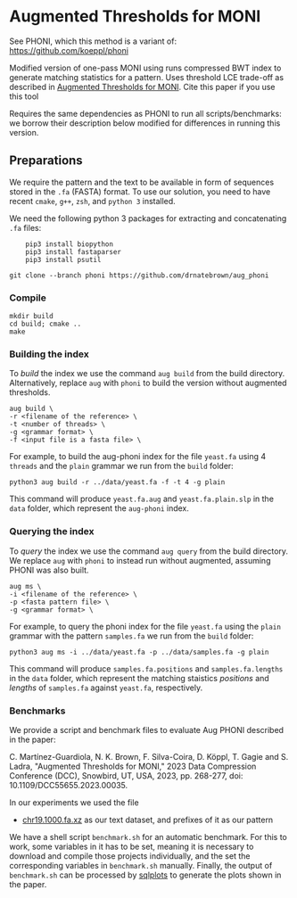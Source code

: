 # Augmented Thresholds for MONI
See PHONI, which this method is a variant of: https://github.com/koeppl/phoni

Modified version of one-pass MONI using runs compressed BWT index to generate matching statistics for a pattern. Uses threshold LCE trade-off as described in [Augmented Thresholds for MONI](https://doi.org/10.1109/DCC55655.2023.00035). Cite this paper if you use this tool

Requires the same dependencies as PHONI to run all scripts/benchmarks: we borrow their description below modified for differences in running this version.
## Preparations

We require the pattern and the text to be available in form of sequences stored in the `.fa` (FASTA) format.
To use our solution, you need to have recent `cmake`, `g++`, `zsh`, and `python 3` installed.

We need the following python 3 packages for extracting and concatenating `.fa` files:
```console
	pip3 install biopython
	pip3 install fastaparser
	pip3 install psutil
```


```console
git clone --branch phoni https://github.com/drnatebrown/aug_phoni
```

### Compile

```console
mkdir build
cd build; cmake ..
make
```

### Building the index

To *build* the index we use the command `aug build` from the build directory. Alternatively, replace `aug` with `phoni` to build the version without augmented thresholds.

``` console
aug build \
-r <filename of the reference> \
-t <number of threads> \
-g <grammar format> \
-f <input file is a fasta file> \
```
For example, to build the aug-phoni index for the file `yeast.fa` using 4 `threads` and the `plain` grammar we run from the `build` folder:
``` conole
python3 aug build -r ../data/yeast.fa -f -t 4 -g plain
```

This command will produce `yeast.fa.aug` and `yeast.fa.plain.slp` in the `data` folder, which represent the `aug-phoni` index.

### Querying the index

To *query* the index we use the command `aug query` from the build directory. We replace `aug` with `phoni` to instead run without augmented, assuming PHONI was also built.

``` console
aug ms \
-i <filename of the reference> \
-p <fasta pattern file> \
-g <grammar format> \
```
For example, to query the phoni index for the file `yeast.fa` using the `plain` grammar with the pattern `samples.fa` we run from the `build` folder:
``` console
python3 aug ms -i ../data/yeast.fa -p ../data/samples.fa -g plain
```

This command will produce `samples.fa.positions` and `samples.fa.lengths` in the `data` folder, which represent the matching staistics *positions* and *lengths* of `samples.fa` against `yeast.fa`, respectively.

### Benchmarks

We provide a script and benchmark files to evaluate Aug PHONI described in the paper:

C. Martínez-Guardiola, N. K. Brown, F. Silva-Coira, D. Köppl, T. Gagie and S. Ladra, "Augmented Thresholds for MONI," 2023 Data Compression Conference (DCC), Snowbird, UT, USA, 2023, pp. 268-277, doi: 10.1109/DCC55655.2023.00035.

In our experiments we used the file
 - [chr19.1000.fa.xz](http://dolomit.cs.tu-dortmund.de/tudocomp/chr19.1000.fa.xz) as our text dataset, and prefixes of it as our pattern

We have a shell script `benchmark.sh` for an automatic benchmark.
For this to work, some variables in it has to be set, meaning it is necessary to download and compile those projects individually, and the set the corresponding variables in `benchmark.sh` manually. Finally, the output of `benchmark.sh` can be processed by [sqlplots](https://github.com/koeppl/sqlplot) to generate the plots shown in the paper.
